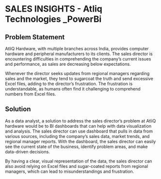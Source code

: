 # SALES INSIGHTS - Atliq Technologies _PowerBi

## Problem Statement
AtliQ Hardware, with multiple branches across India, provides computer hardware and peripheral manufacturers to its clients. The sales director is encountering difficulties in comprehending the company’s current issues and performance, as sales are decreasing below expectations.

Whenever the director seeks updates from regional managers regarding sales and the market, they tend to sugarcoat the truth and send excessive Excel files, adding to the director’s frustration. The frustration is understandable, as humans often find it challenging to comprehend numbers from Excel files.

## Solution
As a data analyst, a solution to address the sales director’s problem at AtliQ hardware would be to BI dashboards that can help with data visualization and analysis. The sales director can use dashboard that pulls in data from various sources, including the company’s sales data, market trends, and regional manager reports. With the dashboard, the sales director can easily see the current state of the business, identify problem areas, and make data-driven decisions.

By having a clear, visual representation of the data, the sales director can also avoid relying on Excel files and sugar-coated reports from regional managers, which can lead to misunderstandings and frustration.
